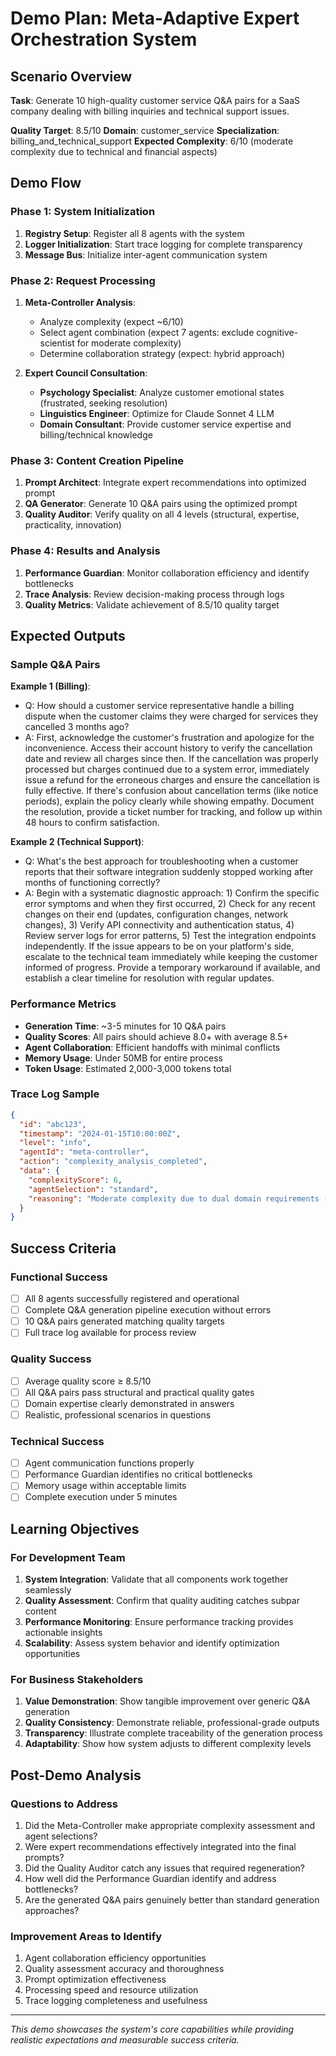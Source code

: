 # Demo Plan: Meta-Adaptive Expert Orchestration System

## Scenario Overview

**Task**: Generate 10 high-quality customer service Q&A pairs for a SaaS company dealing with billing inquiries and technical support issues.

**Quality Target**: 8.5/10
**Domain**: customer_service
**Specialization**: billing_and_technical_support
**Expected Complexity**: 6/10 (moderate complexity due to technical and financial aspects)

## Demo Flow

### Phase 1: System Initialization

1. **Registry Setup**: Register all 8 agents with the system
2. **Logger Initialization**: Start trace logging for complete transparency
3. **Message Bus**: Initialize inter-agent communication system

### Phase 2: Request Processing

1. **Meta-Controller Analysis**:

   - Analyze complexity (expect ~6/10)
   - Select agent combination (expect 7 agents: exclude cognitive-scientist for moderate complexity)
   - Determine collaboration strategy (expect: hybrid approach)

2. **Expert Council Consultation**:
   - **Psychology Specialist**: Analyze customer emotional states (frustrated, seeking resolution)
   - **Linguistics Engineer**: Optimize for Claude Sonnet 4 LLM
   - **Domain Consultant**: Provide customer service expertise and billing/technical knowledge

### Phase 3: Content Creation Pipeline

1. **Prompt Architect**: Integrate expert recommendations into optimized prompt
2. **QA Generator**: Generate 10 Q&A pairs using the optimized prompt
3. **Quality Auditor**: Verify quality on all 4 levels (structural, expertise, practicality, innovation)

### Phase 4: Results and Analysis

1. **Performance Guardian**: Monitor collaboration efficiency and identify bottlenecks
2. **Trace Analysis**: Review decision-making process through logs
3. **Quality Metrics**: Validate achievement of 8.5/10 quality target

## Expected Outputs

### Sample Q&A Pairs

**Example 1 (Billing)**:

- Q: How should a customer service representative handle a billing dispute when the customer claims they were charged for services they cancelled 3 months ago?
- A: First, acknowledge the customer's frustration and apologize for the inconvenience. Access their account history to verify the cancellation date and review all charges since then. If the cancellation was properly processed but charges continued due to a system error, immediately issue a refund for the erroneous charges and ensure the cancellation is fully effective. If there's confusion about cancellation terms (like notice periods), explain the policy clearly while showing empathy. Document the resolution, provide a ticket number for tracking, and follow up within 48 hours to confirm satisfaction.

**Example 2 (Technical Support)**:

- Q: What's the best approach for troubleshooting when a customer reports that their software integration suddenly stopped working after months of functioning correctly?
- A: Begin with a systematic diagnostic approach: 1) Confirm the specific error symptoms and when they first occurred, 2) Check for any recent changes on their end (updates, configuration changes, network changes), 3) Verify API connectivity and authentication status, 4) Review server logs for error patterns, 5) Test the integration endpoints independently. If the issue appears to be on your platform's side, escalate to the technical team immediately while keeping the customer informed of progress. Provide a temporary workaround if available, and establish a clear timeline for resolution with regular updates.

### Performance Metrics

- **Generation Time**: ~3-5 minutes for 10 Q&A pairs
- **Quality Scores**: All pairs should achieve 8.0+ with average 8.5+
- **Agent Collaboration**: Efficient handoffs with minimal conflicts
- **Memory Usage**: Under 50MB for entire process
- **Token Usage**: Estimated 2,000-3,000 tokens total

### Trace Log Sample

```json
{
  "id": "abc123",
  "timestamp": "2024-01-15T10:00:00Z",
  "level": "info",
  "agentId": "meta-controller",
  "action": "complexity_analysis_completed",
  "data": {
    "complexityScore": 6,
    "agentSelection": "standard",
    "reasoning": "Moderate complexity due to dual domain requirements (billing + technical)"
  }
}
```

## Success Criteria

### Functional Success

- [ ] All 8 agents successfully registered and operational
- [ ] Complete Q&A generation pipeline execution without errors
- [ ] 10 Q&A pairs generated matching quality targets
- [ ] Full trace log available for process review

### Quality Success

- [ ] Average quality score ≥ 8.5/10
- [ ] All Q&A pairs pass structural and practical quality gates
- [ ] Domain expertise clearly demonstrated in answers
- [ ] Realistic, professional scenarios in questions

### Technical Success

- [ ] Agent communication functions properly
- [ ] Performance Guardian identifies no critical bottlenecks
- [ ] Memory usage within acceptable limits
- [ ] Complete execution under 5 minutes

## Learning Objectives

### For Development Team

1. **System Integration**: Validate that all components work together seamlessly
2. **Quality Assessment**: Confirm that quality auditing catches subpar content
3. **Performance Monitoring**: Ensure performance tracking provides actionable insights
4. **Scalability**: Assess system behavior and identify optimization opportunities

### For Business Stakeholders

1. **Value Demonstration**: Show tangible improvement over generic Q&A generation
2. **Quality Consistency**: Demonstrate reliable, professional-grade outputs
3. **Transparency**: Illustrate complete traceability of the generation process
4. **Adaptability**: Show how system adjusts to different complexity levels

## Post-Demo Analysis

### Questions to Address

1. Did the Meta-Controller make appropriate complexity assessment and agent selections?
2. Were expert recommendations effectively integrated into the final prompts?
3. Did the Quality Auditor catch any issues that required regeneration?
4. How well did the Performance Guardian identify and address bottlenecks?
5. Are the generated Q&A pairs genuinely better than standard generation approaches?

### Improvement Areas to Identify

1. Agent collaboration efficiency opportunities
2. Quality assessment accuracy and thoroughness
3. Prompt optimization effectiveness
4. Processing speed and resource utilization
5. Trace logging completeness and usefulness

---

_This demo showcases the system's core capabilities while providing realistic expectations and measurable success criteria._
